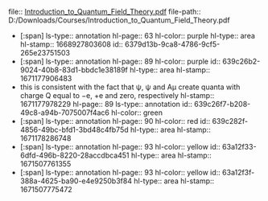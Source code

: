 file:: [Introduction_to_Quantum_Field_Theory.pdf](D:/Downloads/Courses/Introduction_to_Quantum_Field_Theory.pdf)
file-path:: D:/Downloads/Courses/Introduction_to_Quantum_Field_Theory.pdf

- [:span]
  ls-type:: annotation
  hl-page:: 63
  hl-color:: purple
  hl-type:: area
  hl-stamp:: 1668927803608
  id:: 6379d13b-9ca8-4786-9cf5-265e23751503
- [:span]
  ls-type:: annotation
  hl-page:: 89
  hl-color:: purple
  id:: 639c26b2-9024-40b8-83d1-bbdc1e38189f
  hl-type:: area
  hl-stamp:: 1671177906483
- this is consistent with the fact that ψ, ψ and Aμ create quanta with charge Q equal to −e, +e and zero, respectively
  hl-stamp:: 1671177978229
  hl-page:: 89
  ls-type:: annotation
  id:: 639c26f7-b208-49c8-a94b-7075007f4ac6
  hl-color:: green
- [:span]
  ls-type:: annotation
  hl-page:: 90
  hl-color:: red
  id:: 639c282f-4856-49bc-bfd1-3bd48c4fb75d
  hl-type:: area
  hl-stamp:: 1671178286748
- [:span]
  ls-type:: annotation
  hl-page:: 93
  hl-color:: yellow
  id:: 63a12f33-6dfd-496b-8220-28accdbca451
  hl-type:: area
  hl-stamp:: 1671507761355
- [:span]
  ls-type:: annotation
  hl-page:: 93
  hl-color:: yellow
  id:: 63a12f3f-388a-4625-ba90-e4e9250b3f84
  hl-type:: area
  hl-stamp:: 1671507775472